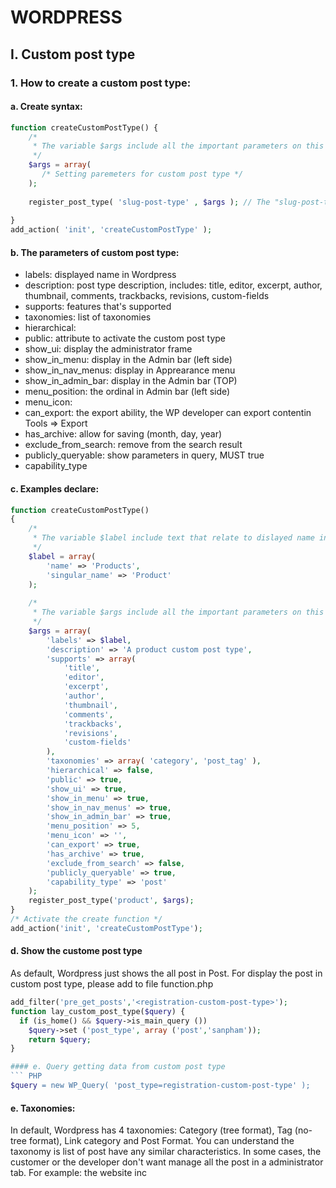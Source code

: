 # WORDPRESS

## I. Custom post type
### 1. How to create a custom post type:
#### a. Create syntax:
```PHP
function createCustomPostType() {
    /*
     * The variable $args include all the important parameters on this custom post type
     */
    $args = array(
       /* Setting paremeters for custom post type */
    );
 
    register_post_type( 'slug-post-type' , $args ); // The "slug-post-type" is very important, you can rename is as you want and note that not include space
 
}
add_action( 'init', 'createCustomPostType' );
```
#### b. The parameters of custom post type:
* labels: displayed name in Wordpress
* description: post type description, includes: title, editor, excerpt, author, thumbnail, comments, trackbacks, revisions, custom-fields
* supports: features that's supported
* taxonomies: list of taxonomies 
* hierarchical: 
* public: attribute to activate the custom post type
* show_ui: display the administrator frame
* show_in_menu: display in the Admin bar (left side)
* show_in_nav_menus: display in Apprearance menu
* show_in_admin_bar: display in the Admin bar (TOP)
* menu_position: the ordinal in Admin bar (left side)
* menu_icon: 
* can_export: the export ability, the WP developer can export contentin Tools ⇒ Export
* has_archive: allow for saving (month, day, year)
* exclude_from_search: remove from the search result
* publicly_queryable: show parameters in query, MUST true
* capability_type

#### c. Examples declare:
```PHP
function createCustomPostType()
{
    /*
     * The variable $label include text that relate to dislayed name in Post type
     */
    $label = array(
        'name' => 'Products',
        'singular_name' => 'Product'
    );
 
    /*
     * The variable $args include all the important parameters on this custom post type
     */
    $args = array(
        'labels' => $label, 
        'description' => 'A product custom post type',
        'supports' => array(
            'title',
            'editor',
            'excerpt',
            'author',
            'thumbnail',
            'comments',
            'trackbacks',
            'revisions',
            'custom-fields'
        ), 
        'taxonomies' => array( 'category', 'post_tag' ),
        'hierarchical' => false,
        'public' => true,
        'show_ui' => true,
        'show_in_menu' => true,
        'show_in_nav_menus' => true,
        'show_in_admin_bar' => true,
        'menu_position' => 5,
        'menu_icon' => '',
        'can_export' => true,
        'has_archive' => true,
        'exclude_from_search' => false,
        'publicly_queryable' => true,
        'capability_type' => 'post'
    );
    register_post_type('product', $args); 
}
/* Activate the create function */
add_action('init', 'createCustomPostType');
```

#### d. Show the custome post type
As default, Wordpress just shows the all post in Post. For display the post in custom post type, please add to file function.php
```PHP
add_filter('pre_get_posts','<registration-custom-post-type>');
function lay_custom_post_type($query) {
  if (is_home() && $query->is_main_query ())
    $query->set ('post_type', array ('post','sanpham'));
    return $query;
}

#### e. Query getting data from custom post type
``` PHP
$query = new WP_Query( 'post_type=registration-custom-post-type' );
```

#### e. Taxonomies:
In default, Wordpress has 4 taxonomies: Category (tree format), Tag (no-tree format), Link category and Post Format. You can understand the taxonomy is list of post have any similar characteristics.
In some cases, the customer or the developer don't want manage all the post in a administrator tab. For example: the website inc



